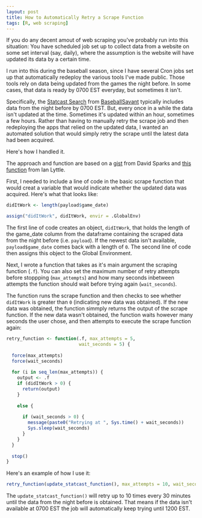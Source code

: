 ```yaml
---
layout: post
title: How to Automatically Retry a Scrape Function
tags: [R, web scraping]
---
```


If you do any decent amout of web scraping you've probably run into this situation: You have scheduled job set up to collect data from a website on some set interval (say, daily), where the assumption is the website will have updated its data by a certain time.

I run into this during the baseball season, since I have several Cron jobs set up that automatically redeploy the various tools I've made public. Those tools rely on data being updated from the games the night before. In some cases, that data is ready by 0700 EST everyday, but sometimes it isn't. 

Specifically, the [Statcast Search](https://baseballsavant.mlb.com/statcast_search) from [BaseballSavant](https://baseballsavant.mlb.com) typically includes data from the night before by 0700 EST. But, every once in a while the data isn't updated at the time. Sometimes it's updated within an hour, sometimes a few hours. Rather than having to manually retry the scrape job and then redeploying the apps that relied on the updated data, I wanted an automated solution that would simply retry the scrape until the latest data had been acquired.

Here's how I handled it.

The approach and function are based on a [gist](https://gist.github.com/dsparks/61428941c521f31439b7483a957e4063) from David Sparks and [this function](https://github.com/ijlyttle/warrenr/blob/master/R/persistently.R) from Ian Lyttle.

First, I needed to include a line of code in the basic scrape function that would creat a variable that would indicate whether the updated data was acquired. Here's what that looks like:

```r
didItWork <- length(payload$game_date)

assign("didItWork", didItWork, envir = .GlobalEnv)
```

The first line of code creates an object, `didItWork`, that holds the length of the game_date column from the dataframe containing the scraped data from the night before (i.e. `payload`). If the newest data isn't available, `payload$game_date` comes back with a length of `0`. The second line of code then assigns this object to the Global Environment.

Next, I wrote a function that takes as it's main argument the scraping function (`.f`). You can also set the maximum number of retry attempts before stoppping (`max_attempts`) and how many seconds inbetween attempts the function should wait before trying again (`wait_seconds`). 

The function runs the scrape function and then checks to see whether `didItWork` is greater than `0` (indicating new data was obtained). If the new data was obtained, the function simmply returns the output of the scrape function. If the new data wasn't obtained, the function waits however many seconds the user chose, and then attempts to execute the scrape function again:

```r
retry_function <- function(.f, max_attempts = 5,
                           wait_seconds = 5) {
  
  force(max_attempts)
  force(wait_seconds)
  
  for (i in seq_len(max_attempts)) {
    output <- .f
    if (didItWork > 0) {
      return(output)
    }
    
    else {
      
      if (wait_seconds > 0) {
        message(paste0("Retrying at ", Sys.time() + wait_seconds))
        Sys.sleep(wait_seconds)
      }
    }
  }
  
  stop()
}
```

Here's an example of how I use it:

```r
retry_function(update_statcast_function(), max_attempts = 10, wait_seconds = 1800)

```

The `update_statcast_function()` will retry up to 10 times every 30 minutes until the data from the night before is obtained. That means if the data isn't available at 0700 EST the job will automatically keep trying until 1200 EST. 